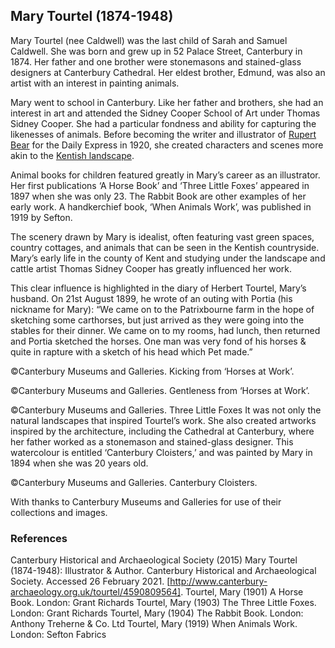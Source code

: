 ## Mary Tourtel (1874-1948)

Mary Tourtel (nee Caldwell) was the last child of Sarah and Samuel Caldwell. She was born and grew up in 52 Palace Street, Canterbury in 1874. Her father and one brother were stonemasons and stained-glass designers at Canterbury Cathedral. Her eldest brother, Edmund, was also an artist with an interest in painting animals. 

Mary went to school in Canterbury. Like her father and brothers, she had an interest in art and attended the Sidney Cooper School of Art under Thomas Sidney Cooper. She had a particular fondness and ability for capturing the likenesses of animals. Before becoming the writer and illustrator of [Rupert Bear](/20c/20c-rupert-bear) for the Daily Express in 1920, she created characters and scenes more akin to the [Kentish landscape](/landscape/kentish-landscape). 

Animal books for children featured greatly in Mary’s career as an illustrator. Her first publications ‘A Horse Book’ and ‘Three Little Foxes’ appeared in 1897 when she was only 23. The Rabbit Book are other examples of her early work. A handkerchief book, ‘When Animals Work’, was published in 1919 by Sefton. 

The scenery drawn by Mary is idealist, often featuring vast green spaces, country cottages, and animals that can be seen in the Kentish countryside. Mary’s early life in the county of Kent and studying under the landscape and cattle artist Thomas Sidney Cooper has greatly influenced her work. 

This clear influence is highlighted in the diary of Herbert Tourtel, Mary’s husband. On 21st August 1899, he wrote of an outing with Portia (his nickname for Mary): 
“We came on to the Patrixbourne farm in the hope of sketching some carthorses, but just arrived as they were going into the stables for their dinner. We came on to my rooms, had lunch, then returned and Portia sketched the horses. One man was very fond of his horses & quite in rapture with a sketch of his head which Pet made.”
 
©Canterbury Museums and Galleries. Kicking from ‘Horses at Work’.
 
©Canterbury Museums and Galleries. Gentleness from ‘Horses at Work’.
 
©Canterbury Museums and Galleries. Three Little Foxes
It was not only the natural landscapes that inspired Tourtel’s work. She also created artworks inspired by the architecture, including the Cathedral at Canterbury, where her father worked as a stonemason and stained-glass designer. This watercolour is entitled ‘Canterbury Cloisters,’ and was painted by Mary in 1894 when she was 20 years old. 
 
  ©Canterbury Museums and Galleries. Canterbury Cloisters. 

With thanks to Canterbury Museums and Galleries for use of their collections and images. 

### References

Canterbury Historical and Archaeological Society (2015) Mary Tourtel (1874-1948): Illustrator & Author. Canterbury Historical and Archaeological Society. Accessed 26 February 2021. [http://www.canterbury-archaeology.org.uk/tourtel/4590809564]. 
Tourtel, Mary (1901) A Horse Book. London: Grant Richards
Tourtel, Mary (1903) The Three Little Foxes. London: Grant Richards
Tourtel, Mary (1904) The Rabbit Book. London: Anthony Treherne & Co. Ltd
Tourtel, Mary (1919) When Animals Work. London: Sefton Fabrics 


